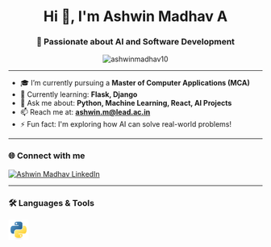 <h1 align="center">Hi 👋, I'm Ashwin Madhav A</h1>
<h3 align="center">🚀 Passionate about AI and Software Development</h3>

<p align="center">
  <img src="https://komarev.com/ghpvc/?username=ashwinmadhav10&label=Profile%20views&color=0e75b6&style=flat" alt="ashwinmadhav10" />
</p>

---

- 🎓 I’m currently pursuing a **Master of Computer Applications (MCA)**
- 🌱 Currently learning: **Flask, Django**
- 💬 Ask me about: **Python, Machine Learning, React, AI Projects**
- 📫 Reach me at: **ashwin.m@lead.ac.in**
- ⚡ Fun fact: I'm exploring how AI can solve real-world problems!

---

<h3 align="left">🌐 Connect with me</h3>
<p align="left">
  <a href="https://www.linkedin.com/in/ashwin-madhav/" target="_blank">
    <img align="center" src="https://raw.githubusercontent.com/rahuldkjain/github-profile-readme-generator/master/src/images/icons/Social/linked-in-alt.svg" alt="Ashwin Madhav LinkedIn" height="30" width="40" />
  </a>
</p>

---

<h3 align="left">🛠️ Languages & Tools</h3>
<p align="left">
  <img src="https://raw.githubusercontent.com/devicons/devicon/master/icons/python/python-original.svg" alt="Python" width="40" hei

